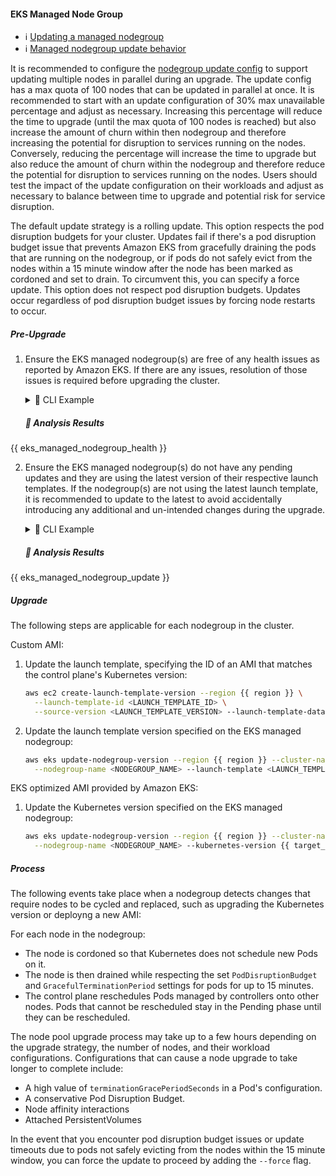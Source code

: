 #### EKS Managed Node Group

- ℹ️ [Updating a managed nodegroup](https://docs.aws.amazon.com/eks/latest/userguide/update-managed-node-group.html)
- ℹ️ [Managed nodegroup update behavior](https://docs.aws.amazon.com/eks/latest/userguide/managed-node-update-behavior.html)

It is recommended to configure the [nodegroup update config](https://docs.aws.amazon.com/eks/latest/APIReference/API_NodegroupUpdateConfig.html) to support updating multiple nodes in parallel during an upgrade. The update config has a max quota of 100 nodes that can be updated in parallel at once. It is recommended to start with an update configuration of 30% max unavailable percentage and adjust as necessary. Increasing this percentage will reduce the time to upgrade (until the max quota of 100 nodes is reached) but also increase the amount of churn within then nodegroup and therefore increasing the potential for disruption to services running on the nodes. Conversely, reducing the percentage will increase the time to upgrade but also reduce the amount of churn within the nodegroup and therefore reduce the potential for disruption to services running on the nodes. Users should test the impact of the update configuration on their workloads and adjust as necessary to balance between time to upgrade and potential risk for service disruption.

The default update strategy is a rolling update. This option respects the pod disruption budgets for your cluster. Updates fail if there's a pod disruption budget issue that prevents Amazon EKS from gracefully draining the pods that are running on the nodegroup, or if pods do not safely evict from the nodes within a 15 minute window after the node has been marked as cordoned and set to drain. To circumvent this, you can specify a force update. This option does not respect pod disruption budgets. Updates occur regardless of pod disruption budget issues by forcing node restarts to occur.

##### Pre-Upgrade

1. Ensure the EKS managed nodegroup(s) are free of any health issues as reported by Amazon EKS. If there are any issues, resolution of those issues is required before upgrading the cluster.

    <details>
    <summary>📌 CLI Example</summary>

    ```sh
    aws eks describe-nodegroup --region {{ region }} --cluster-name {{ cluster_name }} \
      --nodegroup-name <NAME> --query 'nodegroup.health'
    ```

    </details>

    ##### 📝 Analysis Results
{{ eks_managed_nodegroup_health }}

2. Ensure the EKS managed nodegroup(s) do not have any pending updates and they are using the latest version of their respective launch templates. If the nodegroup(s) are not using the latest launch template, it is recommended to update to the latest to avoid accidentally introducing any additional and un-intended changes during the upgrade.

    <details>
    <summary>📌 CLI Example</summary>

    ```sh
    // TODO
    ```

    </details>

    ##### 📝 Analysis Results
{{ eks_managed_nodegroup_update }}

##### Upgrade

The following steps are applicable for each nodegroup in the cluster.

Custom AMI:

  1. Update the launch template, specifying the ID of an AMI that matches the control plane's Kubernetes version:

      ```sh
      aws ec2 create-launch-template-version --region {{ region }} \
        --launch-template-id <LAUNCH_TEMPLATE_ID> \
        --source-version <LAUNCH_TEMPLATE_VERSION> --launch-template-data 'ImageId=<AMI_ID>'
      ```

  2. Update the launch template version specified on the EKS managed nodegroup:

      ```sh
      aws eks update-nodegroup-version --region {{ region }} --cluster-name {{ cluster_name }} \
        --nodegroup-name <NODEGROUP_NAME> --launch-template <LAUNCH_TEMPLATE>
      ```


EKS optimized AMI provided by Amazon EKS:

  1. Update the Kubernetes version specified on the EKS managed nodegroup:

      ```sh
      aws eks update-nodegroup-version --region {{ region }} --cluster-name {{ cluster_name }} \
        --nodegroup-name <NODEGROUP_NAME> --kubernetes-version {{ target_version }}
      ```

##### Process

The following events take place when a nodegroup detects changes that require nodes to be cycled and replaced, such as upgrading the Kubernetes version or deployng a new AMI:

For each node in the nodegroup:
  - The node is cordoned so that Kubernetes does not schedule new Pods on it.
  - The node is then drained while respecting the set `PodDisruptionBudget` and `GracefulTerminationPeriod` settings for pods for up to 15 minutes.
  - The control plane reschedules Pods managed by controllers onto other nodes. Pods that cannot be rescheduled stay in the Pending phase until they can be rescheduled.

The node pool upgrade process may take up to a few hours depending on the upgrade strategy, the number of nodes, and their workload configurations. Configurations that can cause a node upgrade to take longer to complete include:

  - A high value of `terminationGracePeriodSeconds` in a Pod's configuration.
  - A conservative Pod Disruption Budget.
  - Node affinity interactions
  - Attached PersistentVolumes

In the event that you encounter pod disruption budget issues or update timeouts due to pods not safely evicting from the nodes within the 15 minute window, you can force the update to proceed by adding the `--force` flag.
